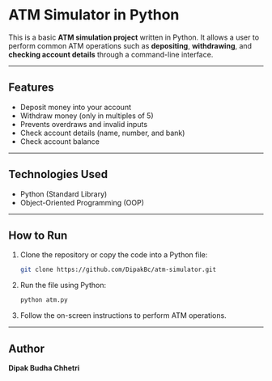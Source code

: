 # ATM Simulator in Python

This is a basic **ATM simulation project** written in Python. It allows a user to perform common ATM operations such as **depositing**, **withdrawing**, and **checking account details** through a command-line interface.

---

##  Features

- Deposit money into your account
- Withdraw money (only in multiples of 5)
- Prevents overdraws and invalid inputs
- Check account details (name, number, and bank)
- Check account balance

---

##  Technologies Used

- Python (Standard Library)
- Object-Oriented Programming (OOP)

---

## How to Run

1. Clone the repository or copy the code into a Python file:
    ```bash
    git clone https://github.com/DipakBc/atm-simulator.git
    ```
2. Run the file using Python:
    ```bash
    python atm.py
    ```
3. Follow the on-screen instructions to perform ATM operations.

---

## Author

**Dipak Budha Chhetri**  





